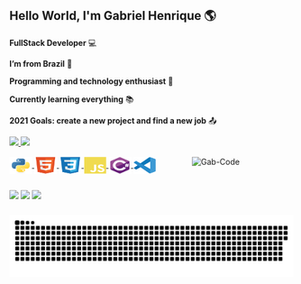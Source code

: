 ## Hello World, I'm Gabriel Henrique 🌎
**FullStack Developer** :computer:

**I’m from Brazil** :house_with_garden:


**Programming and technology enthusiast** 🖤


**Currently learning everything** 📚

**2021 Goals: create a new project and find a new job** :outbox_tray:

<div>
  <a href="https://github.com/GabrielHenriqueCA">
  <img height="170em" src="https://github-readme-stats.vercel.app/api?username=GabrielHenriqueCA&show_icons=true&theme=algolia&include_all_commits=true&count_private=true"/>
  <img height="170em" src="https://github-readme-stats.vercel.app/api/top-langs/?username=GabrielHenriqueCA&layout=compact&langs_count=7&theme=algolia"/>
</div>
  
<div>
 <div style="display: inline_block"><br> 
   <img align="center" alt="Gab-Python" height="30" width="40" src="https://raw.githubusercontent.com/devicons/devicon/master/icons/python/python-original.svg">
   <img align="center" alt="Gab-HTML" height="30" width="40" src="https://raw.githubusercontent.com/devicons/devicon/master/icons/html5/html5-original.svg">
   <img align="center" alt="Gab-CSS" height="30" width="40" src="https://raw.githubusercontent.com/devicons/devicon/master/icons/css3/css3-original.svg">
   <img align="center" alt="Gab-Js" height="30" width="40" src="https://raw.githubusercontent.com/devicons/devicon/master/icons/javascript/javascript-plain.svg">
   <img align="center" alt="Gab-CSHARP" height="30" width="40" src="https://raw.githubusercontent.com/devicons/devicon/master/icons/csharp/csharp-original.svg">
   <img align="center" alt="Gab-VSCODE" height="30" width="40" src="https://raw.githubusercontent.com/devicons/devicon/master/icons/vscode/vscode-original.svg">
   <img align="right" alt="Gab-Code"  height="103" width="180" src="https://res.cloudinary.com/practicaldev/image/fetch/s--Bvmml6BO--/c_limit%2Cf_auto%2Cfl_progressive%2Cq_66%2Cw_880/https://dev-to-uploads.s3.amazonaws.com/uploads/articles/2spvnepyxjwyv1geq7mh.gif">
</div>
  
##
  
<div>
  <a href = "mailto:gabrielhcacontato@gmail.com"><img src="https://img.shields.io/badge/Gmail-D14836?style=for-the-badge&logo=gmail&logoColor=white" target="_blank"></a>
  <a href="https://www.linkedin.com/in/gabriel-henrique-a52432194/" target="_blank"><img src="https://img.shields.io/badge/-LinkedIn-%230077B5?style=for-the-badge&logo=linkedin&logoColor=white" target="_blank"></a> 
  <a href = "http://api.whatsapp.com/send?phone=5511987623059"><img src="https://img.shields.io/badge/WhatsApp-25D366?style=for-the-badge&logo=whatsapp&logoColor=white" target="_blank"></a>
  
  ![Snake animation](https://github.com/GabrielHenriqueCA/GabrielHenriqueCA/blob/output/github-contribution-grid-snake.svg)
  
</div>
  

 

